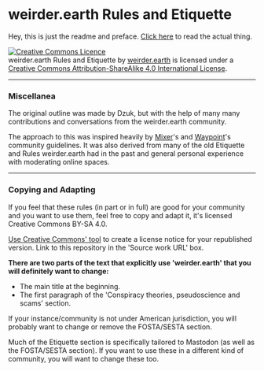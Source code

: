 # weirder.earth Rules and Etiquette

Hey, this is just the readme and preface. [Click here](rules-and-etiquette.md) to read the actual thing.


<a rel="license" href="http://creativecommons.org/licenses/by-sa/4.0/"><img alt="Creative Commons Licence" style="border-width:0" src="https://i.creativecommons.org/l/by-sa/4.0/88x31.png" /></a><br /><span xmlns:dct="http://purl.org/dc/terms/" property="dct:title">weirder.earth Rules and Etiquette</span> by <a xmlns:cc="http://creativecommons.org/ns#" href="https://weirder.earth" property="cc:attributionName" rel="cc:attributionURL">weirder.earth</a> is licensed under a <a rel="license" href="http://creativecommons.org/licenses/by-sa/4.0/">Creative Commons Attribution-ShareAlike 4.0 International License</a>.

---

### Miscellanea

The original outline was made by Dzuk, but with the help of many many contributions and conversations from the weirder.earth community.

The approach to this was inspired heavily by [Mixer](https://watchbeam.zendesk.com/hc/en-us/articles/115000922623-Rules-of-User-Conduct)'s and [Waypoint](https://forum.waypoint.vice.com)'s community guidelines. It was also derived from many of the old Etiquette and Rules weirder.earth had in the past and general personal experience with moderating online spaces.

---

### Copying and Adapting

If you feel that these rules (in part or in full) are good for your community and you want to use them, feel free to copy and adapt it, it's licensed Creative Commons BY-SA 4.0.

[Use Creative Commons' tool](https://creativecommons.org/choose/#metadata) to create a license notice for your republished version. Link to this repository in the 'Source work URL' box.

**There are two parts of the text that explicitly use 'weirder.earth' that you will definitely want to change:**

- The main title at the beginning.
- The first paragraph of the 'Conspiracy theories, pseudoscience and scams' section.

If your instance/community is not under American jurisdiction, you will probably want to change or remove the FOSTA/SESTA section.

Much of the Etiquette section is specifically tailored to Mastodon (as well as the FOSTA/SESTA section). If you want to use these in a different kind of community, you will want to change these too.